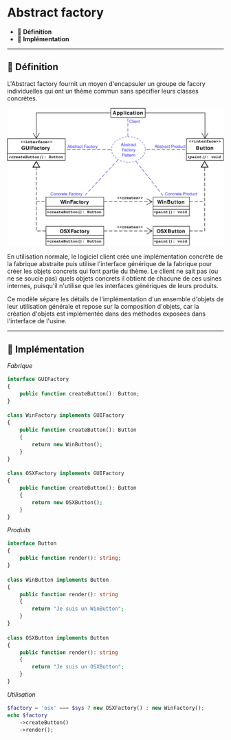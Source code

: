 # Abstract factory

*  🔖 **Définition**
*  🔖 **Implémentation**

___

## 📑 Définition

L'Abstract factory fournit un moyen d'encapsuler un groupe de facory individuelles qui ont un thème commun sans spécifier leurs classes concrètes.

![image](https://raw.githubusercontent.com/seeren-training/Design-Pattern/master/wiki/resources/Abstract_factory.svg)

En utilisation normale, le logiciel client crée une implémentation concrète de la fabrique abstraite puis utilise l'interface générique de la fabrique pour créer les objets concrets qui font partie du thème. Le client ne sait pas (ou ne se soucie pas) quels objets concrets il obtient de chacune de ces usines internes, puisqu'il n'utilise que les interfaces génériques de leurs produits.

Ce modèle sépare les détails de l'implémentation d'un ensemble d'objets de leur utilisation générale et repose sur la composition d'objets, car la création d'objets est implémentée dans des méthodes exposées dans l'interface de l'usine.

___

## 📑 Implémentation

*Fabrique*

```php
interface GUIFactory
{
    public function createButton(): Button;
}

class WinFactory implements GUIFactory
{
    public function createButton(): Button
    {
        return new WinButton();
    }
}

class OSXFactory implements GUIFactory
{
    public function createButton(): Button
    {
        return new OSXButton();
    }
}
```

*Produits*

```php
interface Button
{
    public function render(): string;
}
 
class WinButton implements Button
{
    public function render(): string
    {
        return "Je suis un WinButton";
    }
}
 
class OSXButton implements Button
{
    public function render(): string
    {
        return "Je suis un OSXButton";
    }
}
```

*Utilisation*

```php
$factory = 'osx' === $sys ? new OSXFactory() : new WinFactory();
echo $factory
    ->createButton()
    ->render();
```